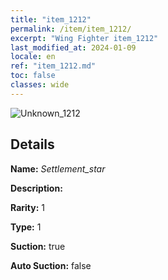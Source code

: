```yaml
---
title: "item_1212"
permalink: /item/item_1212/
excerpt: "Wing Fighter item_1212"
last_modified_at: 2024-01-09
locale: en
ref: "item_1212.md"
toc: false
classes: wide
---
```



 ![Unknown_1212](/images/item/Settlement_star_p.png)



## Details

 **Name:** *Settlement_star* 

 **Description:** 

 **Rarity:** 1 

 **Type:** 1 

 **Suction:** true 

 **Auto Suction:** false 


